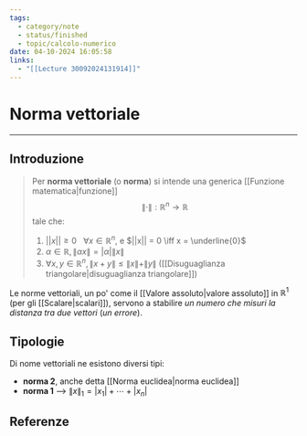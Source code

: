 ```yaml
---
tags:
  - category/note
  - status/finished
  - topic/calcolo-numerico
date: 04-10-2024 16:05:58
links:
  - "[[Lecture 30092024131914]]"
---
```

# Norma vettoriale
---
## Introduzione
> Per **norma vettoriale** (o **norma**) si intende una generica [[Funzione matematica|funzione]]
> $$\| \cdot \| : \mathbb{R}^{n} \to \mathbb{R}$$
> tale che:
> 1. $||x|| \geq 0 \ \ \ \forall x \in \mathbb{R}^{n}$, e $||x|| = 0 \iff x = \underline{0}$
> 2. $\alpha \in \mathbb{R}, \| \alpha x \| = |\alpha| \|x\|$
> 3. $\forall x, y \in \mathbb{R}^{n}, \|x+y\| \leq \|x\|+\|y\|$ ([[Disuguaglianza triangolare|disuguaglianza triangolare]])

Le norme vettoriali, un po' come il [[Valore assoluto|valore assoluto]] in $\mathbb{R}^{1}$ (per gli [[Scalare|scalari]]), servono a stabilire _un numero che misuri la distanza tra due vettori_ (_un errore_).

## Tipologie
Di nome vettoriali ne esistono diversi tipi:
- **norma 2**, anche detta [[Norma euclidea|norma euclidea]]
- **norma 1** --> $\|x\|_{1} = |x_{1}| + \cdots + |x_{n}|$

## Referenze